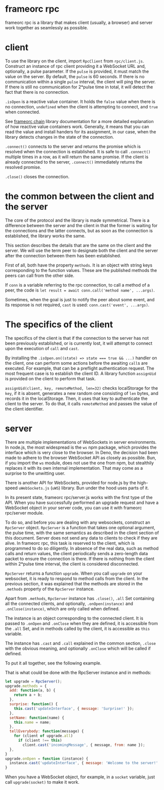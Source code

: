 # frameorc rpc

frameorc rpc is a library that makes client (usually, a browser) and server work
together as seamlessly as possible.

# client

To use the library on the client, import `RpcClient` from `rpc/client.js`.
Construct an instance of rpc client providing it a WebSocket URL and,
optionally, a pulse parameter. If the `pulse` is provided, it must match the value
on the server. By default, the `pulse` is 60 seconds. If there is no communication
within a single `pulse` interval, the client will ping the server. If there is
still no communication for 2*pulse time in total, it will detect the fact that
there is no connection.

`.isOpen` is a reactive value container. It holds the `false` value when
there is no connection, `undefined` when the client is attempting to connect,
and `true` when connected.

See [frameorc chain](chain.md) library documentation for a more detailed
explanation of how reactive value containers work. Generally, it means that you
can read the value and install handers for its assignment, in our case, when the
library detects changes in the state of the connection.

`.connect()` connects to the server and returns the promise which is
resolved when the connection is established. It is safe to call `.connect()`
multiple times in a row, as it will return the same promise. If the client is
already connected to the server, `.connect()` immediately returns the resolved
promise.

`.close()` closes the connection.

# the common between the client and the server

The core of the protocol and the library is made symmetrical. There is a 
difference between the server and the client in that the former is waiting for
the connections and the latter connects, but as soon as the connection is
established, the library works the same.

This section describes the details that are the same on the client and the
server. We will use the term peer to designate both the client and the server
after the connection between them has been established.

First of all, both have the property `methods`. It is an object with string keys
corresponding to the function values. These are the published methods the peers
can call from the other side.

If `conn` is a variable referring to the rpc connection, to call a method of a
peer, the code is `let result = await conn.call('method name', ...args)`.

Sometimes, when the goal is just to notify the peer about some event, and its
response is not required, `cast` is used: `conn.cast('event', ...args)`.

# The specifics of the client

The specifics of the client is that if the connection to the server has not
been previously established, or is currently lost, it will attempt to connect
upon the execution of `call` and `cast`.

By installing the `.isOpen.on((state) => state === true && ...)` handler on the
client, one can perform some actions before the awaiting `call`s are executed. For
example, that can be a preflight authentication request. The most frequent case
is to establish the client ID. A library function `assignUid` is provided on the
client to perform that task.

`assignUid(client, key, remoteMethod, len=32)` checks localStorage for the `key`,
if it is absent, generates a new random one consisting of `len` bytes, and
records it in the localStorage. Then, it uses that key to authenticate the
client to the server. To do that, it calls `remoteMethod` and passes the value
of the client identifier.


# server

There are multiple implementations of WebSockets in server environments. In
node.js, the most widespread is the `ws` npm package, which provides the interface
which is very close to the browser. In Deno, the decision had been made to adhere to
the browser WebSocket API as closely as possible. Bun, if you import the `ws` module,
does not use the one from npm, but stealthily replaces it with its own internal
implementation. That may come as a surprise to the unwitting user.

There is another API for WebSockets, provided for node.js by the high-speed
`uWebSockets.js` (`uWS`) library. Bun under the hood uses parts of it.

In its present state, frameorc rpc/server.js works with the first type of the
API. When you have successfully performed an upgrade request and have a WebSocket
object in your server code, you can use it with frameorc rpc/server module.

To do so, and before you are dealing with any websockets, construct an
`RpcServer` object. `RpcServer` is a function that takes one optional argument,
the pulse time, with the same semantics as described in the client section of
this document. Server does not send any data to clients to check if they are
alive. In frameorc rpc, this task is reserved to the client, which is programmed
to do so diligently. In absence of the real data, such as method calls and
return values, the client periodically sends a zero-length data packet to ensure
the connection is there. If there is nothing from the client within 2*pulse time
interval, the client is considered disconnected.

`RpcServer` returns a function `upgrade`. When you call `upgrade` on your
websocket, it is ready to respond to method calls from the client. In the
previous section, it was explained that the methods are stored in the `.methods`
property of the `RpcServer` instance.

Apart from `.methods`, `RpcServer` instance has `.close()`, `.all` Set containing
all the connected clients, and optionally, `.onOpen(instance)` and
`.onClose(instance)`, which are only called when defined.

The instance is an object corresponding to the connected client. It is passed to
`.onOpen` and `.onClose` when they are defined, it is accessible from the `.all`
Set, and in methods called by the client, it is accessible as `this` variable.

The instance has `.cast` and `.call` explained in the common section, `.close`
with the obvious meaning, and optionally `.onClose` which will be called if
defined.

To put it all together, see the following example.

That is what could be done with the RpcServer instance and in methods:

```js
let upgrade = RpcServer();
upgrade.methods = {
  add: function(a, b) {
    return a + b;
  },
  surprise: function() {
    this.cast('updateInterface', { message: 'Surprise!' });
  },
  setName: function(name) {
    this.name = name;
  },
  tellEverybody: function(message) {
    for (client of upgrade.all)
      if (client !== this)
        client.cast('incomingMessage', { message, from: name });
  },
}
upgrade.onOpen = function (instance) {
  instance.cast('updateInterface', { message: 'Welcome to the server!' });
}
```

When you have a WebSocket object, for example, in a `socket` variable, just call
`upgrade(socket)` to make it work.


